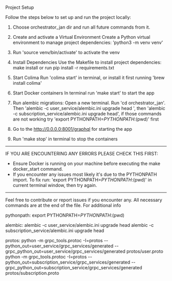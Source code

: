 Project Setup

Follow the steps below to set up and run the project locally:

1. Choose orchestrator_jan dir and run all future commands from it.

2. Create and activate a Virtual Environment
Create a Python virtual environment to manage project dependencies:
'python3 -m venv venv'

3. Run 'source venv/bin/activate' to activate the venv

4. Install Dependencies
Use the Makefile to install project dependencies:
make install or run pip install -r requirements.txt

5. Start Colima
Run 'colima start' in terminal, or install it first running 'brew install colima'

6. Start Docker containers
In terminal run 'make start' to start the app

7. Run alembic migrations:
Open a new terminal. Run 'cd orchestrator_jan'. Then 'alembic -c user_service/alembic.ini upgrade head ', then 'alembic -c subscription_service/alembic.ini upgrade head',
if those commands are not working try 'export PYTHONPATH=$PYTHONPATH:$(pwd)' first

8. Go to the http://0.0.0.0:8001/graphql for starting the app

9. Run 'make stop' in terminal to stop the containers


---
IF YOU ARE ENCOUNTERING ANY ERRORS PLEASE CHECK THIS FIRST:
- Ensure Docker is running on your machine before executing the make docker_start command.
- If you encounter any issues most likely it's due to the PYTHONPATH import. To fix run: 
'export PYTHONPATH=$PYTHONPATH:$(pwd)' in current terminal window, then try again.
---

Feel free to contribute or report issues if you encounter any.
All necessary commands are at the end of the file. For additional info

pythonpath:
    export PYTHONPATH=$PYTHONPATH:$(pwd)

alembic: 
    alembic -c user_service/alembic.ini upgrade head 
    alembic -c subscription_service/alembic.ini upgrade head

protos:
    python -m grpc_tools.protoc -I=protos --python_out=user_service/grpc_services/generated --grpc_python_out=user_service/grpc_services/generated protos/user.proto
	python -m grpc_tools.protoc -I=protos --python_out=subscription_service/grpc_services/generated --grpc_python_out=subscription_service/grpc_services/generated protos/subscription.proto

